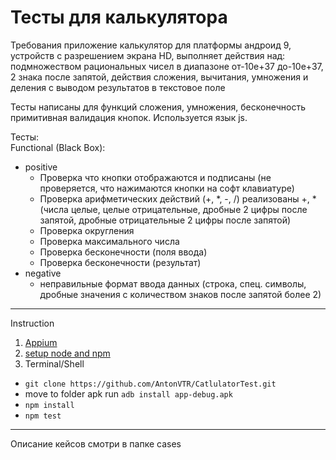 Тесты для калькулятора
====
Требования приложение калькулятор для платформы андроид 9, устройств с разрешением экрана HD, выполняет действия над:
подмножеством рациональных чисел в диапазоне от-10e+37 до-10e+37, 2 знака после запятой, действия сложения, вычитания, умножения и деления с выводом результатов в текстовое поле  

Тесты написаны для функций сложения, умножения, бесконечность примитивная валидация кнопок. Используется язык js.  

Тесты:  
Functional (Black Box):  
* positive  
  * Проверка что кнопки отображаются и подписаны (не проверяется, что нажимаются кнопки на софт клавиатуре)  
  * Проверка арифметических действий (+, *, -, /) реализованы +, * (числа целые, целые отрицательные, дробные 2 цифры после запятой, дробные отрицательные 2 цифры после запятой)  
  * Проверка округления  
  * Проверка максимального числа  
  * Проверка бесконечности (поля ввода)  
  * Проверка бесконечности (результат)  
* negative  
  * неправильные формат ввода данных (строка, спец. символы, дробные значения с количеством знаков после запятой более 2)  
----
Instruction  
1. [Appium](http://appium.io/downloads.html)
1. [setup node and npm](https://nodejs.org/en/download/)  
1. Terminal/Shell   
  * ```git clone https://github.com/AntonVTR/CatlulatorTest.git```   
  * move to folder apk run ```adb install app-debug.apk```
  * ```npm install```  
  * ```npm test```  
----
Описание кейсов смотри в папке cases 
